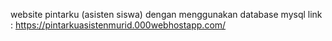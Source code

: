 website pintarku (asisten siswa) dengan menggunakan database mysql
link : https://pintarkuasistenmurid.000webhostapp.com/
